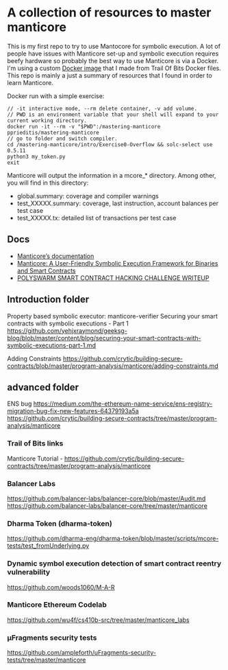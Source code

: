 # A collection of resources to master manticore

This is my first repo to try to use Mantocore for symbolic execution. A lot of people have issues with Manticore set-up and symbolic execution requires beefy hardware so probably the best way to use Manticore is via a Docker. I'm using a custom [Docker image](https://github.com/PeterisPrieditis/mastering-manticore/blob/main/Dockerfile) that I made from Trail Of Bits Docker files. This repo is mainly a just a summary of resources that I found in order to learn Manticore.

Docker run with a simple exercise:
```
// -it interactive mode, --rm delete container, -v add volume.
// PWD is an environment variable that your shell will expand to your current working directory.
docker run -it --rm -v "$PWD":/mastering-manticore pprieditis/mastering-manticore 
// go to folder and switch compiler. 
cd /mastering-manticore/intro/Exercise0-Overflow && solc-select use 0.5.11  
python3 my_token.py  
exit  
```

Manticore will output the information in a mcore\_\* directory. Among other, you will find in this directory:

- global.summary: coverage and compiler warnings
- test_XXXXX.summary: coverage, last instruction, account balances per test case
- test_XXXXX.tx: detailed list of transactions per test case

## Docs

- [Manticore’s documentation](https://manticore.readthedocs.io/en/latest/)
- [Manticore: A User-Friendly Symbolic Execution Framework for Binaries and Smart Contracts](https://arxiv.org/pdf/1907.03890.pdf)
- [POLYSWARM SMART CONTRACT HACKING CHALLENGE WRITEUP](https://raz0r.name/writeups/polyswarm-smart-contract-hacking-challenge-writeup/)

## Introduction folder

Property based symbolic executor: manticore-verifier
Securing your smart contracts with symbolic executions - Part 1
https://github.com/yehjxraymond/geeksg-blog/blob/master/content/blog/securing-your-smart-contracts-with-symbolic-executions-part-1.md

Adding Constraints
https://github.com/crytic/building-secure-contracts/blob/master/program-analysis/manticore/adding-constraints.md

## advanced folder

ENS bug
https://medium.com/the-ethereum-name-service/ens-registry-migration-bug-fix-new-features-64379193a5a
https://github.com/crytic/building-secure-contracts/tree/master/program-analysis/manticore

### Trail of Bits links

Manticore Tutorial - https://github.com/crytic/building-secure-contracts/tree/master/program-analysis/manticore

### Balancer Labs

https://github.com/balancer-labs/balancer-core/blob/master/Audit.md
https://github.com/balancer-labs/balancer-core/tree/master/manticore

### Dharma Token (dharma-token)

https://github.com/dharma-eng/dharma-token/blob/master/scripts/mcore-tests/test_fromUnderlying.py

### Dynamic symbol execution detection of smart contract reentry vulnerability

https://github.com/woods1060/M-A-R

### Manticore Ethereum Codelab

https://github.com/wu4f/cs410b-src/tree/master/manticore_labs

### μFragments security tests

https://github.com/ampleforth/uFragments-security-tests/tree/master/manticore
